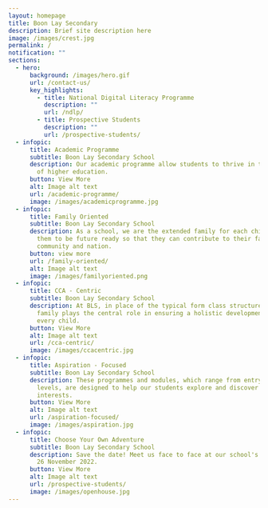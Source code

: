 ```yaml
---
layout: homepage
title: Boon Lay Secondary
description: Brief site description here
image: /images/crest.jpg
permalink: /
notification: ""
sections:
  - hero:
      background: /images/hero.gif
      url: /contact-us/
      key_highlights:
        - title: National Digital Literacy Programme
          description: ""
          url: /ndlp/
        - title: Prospective Students
          description: ""
          url: /prospective-students/
  - infopic:
      title: Academic Programme
      subtitle: Boon Lay Secondary School
      description: Our academic programme allow students to thrive in their next stage
        of higher education.
      button: View More
      alt: Image alt text
      url: /academic-programme/
      image: /images/academicprogramme.jpg
  - infopic:
      title: Family Oriented
      subtitle: Boon Lay Secondary School
      description: As a school, we are the extended family for each child. We prepare
        them to be future ready so that they can contribute to their family,
        community and nation.
      button: view more
      url: /family-oriented/
      alt: Image alt text
      image: /images/familyoriented.png
  - infopic:
      title: CCA - Centric
      subtitle: Boon Lay Secondary School
      description: At BLS, in place of the typical form class structure, the CCA
        family plays the central role in ensuring a holistic development for
        every child.
      button: View More
      alt: Image alt text
      url: /cca-centric/
      image: /images/ccacentric.jpg
  - infopic:
      title: Aspiration - Focused
      subtitle: Boon Lay Secondary School
      description: These programmes and modules, which range from entry to advanced
        levels, are designed to help our students explore and discover their
        interests.
      button: View More
      alt: Image alt text
      url: /aspiration-focused/
      image: /images/aspiration.jpg
  - infopic:
      title: Choose Your Own Adventure
      subtitle: Boon Lay Secondary School
      description: Save the date! Meet us face to face at our school's Open House on
        26 November 2022.
      button: View More
      alt: Image alt text
      url: /prospective-students/
      image: /images/openhouse.jpg
---
```

